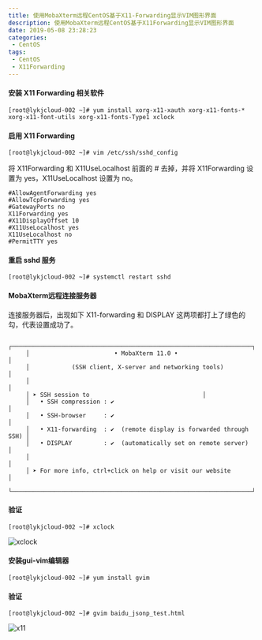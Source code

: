 ```yaml
---
title: 使用MobaXterm远程CentOS基于X11-Forwarding显示VIM图形界面
description: 使用MobaXterm远程CentOS基于X11Forwarding显示VIM图形界面
date: 2019-05-08 23:28:23
categories:
 - CentOS
tags:
 - CentOS
 - X11Forwarding  
---
```

#### 安装 X11 Forwarding 相关软件    

```linux  
[root@lykjcloud-002 ~]# yum install xorg-x11-xauth xorg-x11-fonts-* xorg-x11-font-utils xorg-x11-fonts-Type1 xclock
```

#### 启用 X11 Forwarding  

```linux  
[root@lykjcloud-002 ~]# vim /etc/ssh/sshd_config
```

将 X11Forwarding 和 X11UseLocalhost 前面的 # 去掉，并将 X11Forwarding 设置为 yes，X11UseLocalhost 设置为 no。  

```linux  
#AllowAgentForwarding yes
#AllowTcpForwarding yes
#GatewayPorts no
X11Forwarding yes
#X11DisplayOffset 10
#X11UseLocalhost yes
X11UseLocalhost no
#PermitTTY yes
```

#### 重启 sshd 服务  

```linux  
[root@lykjcloud-002 ~]# systemctl restart sshd
```

#### MobaXterm远程连接服务器  

连接服务器后，出现如下 X11-forwarding 和 DISPLAY 这两项都打上了绿色的勾，代表设置成功了。  

```linux  
     ┌────────────────────────────────────────────────────────────────────┐
     │                        • MobaXterm 11.0 •                          │
     │            (SSH client, X-server and networking tools)             │
     │                                                                    │
     │ ➤ SSH session to                                │
     │   • SSH compression : ✔                                            │
     │   • SSH-browser     : ✔                                            │
     │   • X11-forwarding  : ✔  (remote display is forwarded through SSH) │
     │   • DISPLAY         : ✔  (automatically set on remote server)      │
     │                                                                    │
     │ ➤ For more info, ctrl+click on help or visit our website           │
     └────────────────────────────────────────────────────────────────────┘

```

#### 验证  

```linux  
[root@lykjcloud-002 ~]# xclock
```
  
![xclock](https://dihuaiying.oss-cn-shanghai.aliyuncs.com/xclock.png)  

#### 安装gui-vim编辑器  

```linux  
[root@lykjcloud-002 ~]# yum install gvim
```

#### 验证  

```linux  
[root@lykjcloud-002 ~]# gvim baidu_jsonp_test.html
```

![x11](https://dihuaiying.oss-cn-shanghai.aliyuncs.com/x11.png)

   